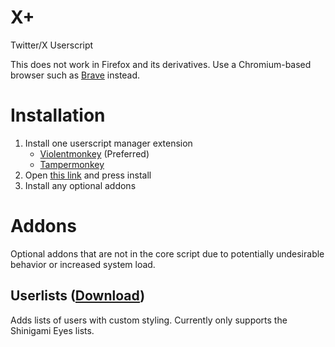 # X+

Twitter/X Userscript

This does not work in Firefox and its derivatives. Use a Chromium-based browser such as [Brave](https://brave.com) instead.

# Installation

1. Install one userscript manager extension
   - [Violentmonkey](https://violentmonkey.github.io/get-it/) (Preferred)
   - [Tampermonkey](https://www.tampermonkey.net/index.php)
2. Open [this link](https://reino08.github.io/XPlus/X+.user.js) and press install
3. Install any optional addons

# Addons

Optional addons that are not in the core script due to potentially undesirable behavior or increased system load.

## Userlists ([Download](https://reino08.github.io/XPlus/X+.userlists.user.js))

Adds lists of users with custom styling. Currently only supports the Shinigami Eyes lists.
